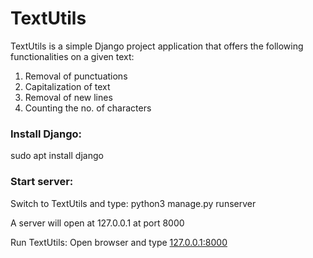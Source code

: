 # TextUtils
TextUtils is a simple Django project application that offers the following functionalities on a given text:

1. Removal of punctuations
2. Capitalization of text
3. Removal of new lines
4. Counting the no. of characters


### Install Django:
sudo apt install django

### Start server:
Switch to TextUtils and type: python3 manage.py runserver

A server will open at 127.0.0.1 at port 8000

Run TextUtils:
Open browser and type [127.0.0.1:8000](http://127.0.0.1)
